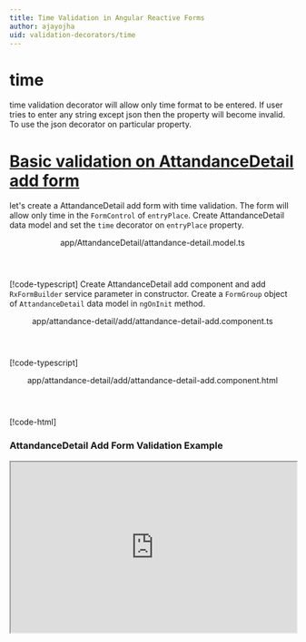 ```yaml
---
title: Time Validation in Angular Reactive Forms
author: ajayojha
uid: validation-decorators/time
---
```

# time
time validation decorator will allow only time format to be entered. If user tries to enter any string except json then the property will become invalid. To use the json decorator on particular property.
 
# [Basic validation on AttandanceDetail add form  ](#tab/basic-validation-on-AttandanceDetail-add-form)
let's create a AttandanceDetail add form with time validation. The form will allow only time in the `FormControl` of `entryPlace`. 
Create AttandanceDetail data model and set the `time` decorator on `entryPlace` property.
<header class="header-tab-title">app/AttandanceDetail/attandance-detail.model.ts</header>

[!code-typescript[](../../examples/reactive-form-validators/time/rxweb-time-validation-add-angular-reactive-form/src/app/attandance-detail/attandance-detail.model.ts?highlight=5)]
Create AttandanceDetail add component and add `RxFormBuilder` service parameter in constructor. Create a `FormGroup` object of `AttandanceDetail` data model in `ngOnInit` method.
<header class="header-tab-title">app/attandance-detail/add/attandance-detail-add.component.ts</header>

[!code-typescript[](../../examples/reactive-form-validators/time/rxweb-time-validation-add-angular-reactive-form/src/app/attandance-detail/add/attandance-detail-add.component.ts?highlight=17,21-22)]
<header class="header-tab-title">app/attandance-detail/add/attandance-detail-add.component.html</header>

[!code-html[](../../examples/reactive-form-validators/time/rxweb-time-validation-add-angular-reactive-form/src/app/attandance-detail/add/attandance-detail-add.component.html)]

<h3>AttandanceDetail Add Form Validation Example</h3>
<iframe src="https://stackblitz.com/edit/rxweb-time-validation-add-angular-reactive-form?embed=1&file=src/styles.css&hideExplorer=1&hideNavigation=1&view=preview" width="100%" height="300">

# [Basic validation on AttandanceDetail edit  form](#tab/basic-validation-on-AttandanceDetail-edit-form)
let's create a AttandanceDetail edit form with time validation. The form will allow only time in the `FormControl` of `entryPlace`. 
Create AttandanceDetail data model and set the time decorator on `entryPlace` property.
<header class="header-tab-title">app/AttandanceDetail/attandance-detail.model.ts</header>

[!code-typescript[](../../examples/reactive-form-validators/time/rxweb-time-validation-edit-angular-reactive-form/src/app/attandance-detail/attandance-detail.model.ts?highlight=5)]
Create AttandanceDetail edit component and add `RxFormBuilder` and `HttpClient` service parameter  in constructor. On `ngOnInit` method get request method for getting data from json or server and that data pass in `this.formBuilder.formGroup<AttandanceDetail>(AttandanceDetail,attandanceDetail)`
<header class="header-tab-title">app/attandance-detail/edit/attandance-detail-edit.component.ts</header>

[!code-typescript[](../../examples/reactive-form-validators/time/rxweb-time-validation-edit-angular-reactive-form/src/app/attandance-detail/edit/attandance-detail-edit.component.ts?highlight=17,21-22)]
<header class="header-tab-title">app/attandance-detail/edit/attandance-detail-edit.component.html</header>

[!code-html[](../../examples/reactive-form-validators/time/rxweb-time-validation-edit-angular-reactive-form/src/app/attandance-detail/edit/attandance-detail-edit.component.html)]

<h3>AttandanceDetail Edit Form Validation Example</h3>
<iframe src="https://stackblitz.com/edit/rxweb-time-validation-edit-angular-reactive-form?embed=1&file=src/styles.css&hideExplorer=1&hideNavigation=1&view=preview" width="100%" height="300">

---

# TimeConfig 
Below options are not mandatory to use in the `@time()` decorator. If needed then use the below options.


|Option | Description |
|--- | ---- |
|[conditionalExpression](#conditionalexpression) | time validation should be applied if the condition is matched in the `conditionalExpression` function. Validation framework will pass two parameters at the time of `conditionalExpression` check. Those two parameters are current `FormGroup` value and root `FormGroup` value. You can apply the condition on respective object value.If there is need of dynamic validation means it is not fixed in client code, it will change based on some criterias. In this scenario you can bind the expression based on the expression value is coming from the web server in `string` format. The `conditionalExpression` will work as same as client function. |
|[allowSeconds](#allowseconds) | If you are allowed seconds in time format then you need to put this as true. |
|[message](#message) | To override the global configuration message and show the custom message on particular control property. |

## conditionalExpression 
Type :  `Function`  |  `string` 

time validation should be applied if the condition is matched in the `conditionalExpression` function. Validation framework will pass two parameters at the time of `conditionalExpression` check. Those two parameters are current `FormGroup` value and root `FormGroup` value. You can apply the condition on respective object value.
If there is need of dynamic validation means it is not fixed in client code, it will change based on some criterias. In this scenario you can bind the expression based on the expression value is coming from the web server in `string` format. The `conditionalExpression` will work as same as client function.
 
> Binding `conditionalExpression` with `Function` object.
<header class="header-title">attandance-detail.model.ts (AttandanceDetail class property)</header>

[!code-typescript[](../../examples/reactive-form-validators/time/complete-rxweb-time-validation-add-angular-reactive-form/src/app/attandance-detail/attandance-detail.model.ts#L7-L8)]

 
> Binding `conditionalExpression` with `string` datatype.
<header class="header-title">attandance-detail.model.ts (AttandanceDetail class property)</header>

[!code-typescript[](../../examples/reactive-form-validators/time/complete-rxweb-time-validation-add-angular-reactive-form/src/app/attandance-detail/attandance-detail.model.ts#L7-L8)]

## allowSeconds 
Type :  `boolean` 

If you are allowed seconds in time format then you need to put this as true.
 
<header class="header-title">attandance-detail.model.ts (AttandanceDetail class property)</header>

[!code-typescript[](../../examples/reactive-form-validators/time/complete-rxweb-time-validation-add-angular-reactive-form/src/app/attandance-detail/attandance-detail.model.ts#L10-L11)]

## message 
Type :  `string` 

To override the global configuration message and show the custom message on particular control property.
 
<header class="header-title">attandance-detail.model.ts (AttandanceDetail class property)</header>

[!code-typescript[](../../examples/reactive-form-validators/time/complete-rxweb-time-validation-add-angular-reactive-form/src/app/attandance-detail/attandance-detail.model.ts#L13-L14)]


# time Validation Complete Example
# [AttandanceDetail Model](#tab/complete-attandance-detail)
<header class="header-tab-title">app/attandance-detail/attandance-detail.model.ts</header>

[!code-typescript[](../../examples/reactive-form-validators/time/complete-rxweb-time-validation-add-angular-reactive-form/src/app/attandance-detail/attandance-detail.model.ts)]

# [Address Info Add Component](#tab/complete-attandance-detail-add-component)
<header class="header-tab-title">app/attandance-detail/add/attandance-detail-add.component.ts</header>

[!code-typescript[](../../examples/reactive-form-validators/time/complete-rxweb-time-validation-add-angular-reactive-form/src/app/attandance-detail/add/attandance-detail-add.component.ts)]

# [Address Info Add Html Component](#tab/complete-attandance-detail-add-html-component)
<header class="header-tab-title">app/attandance-detail/add/attandance-detail-add.component.html</header>

[!code-html[](../../examples/reactive-form-validators/time/complete-rxweb-time-validation-add-angular-reactive-form/src/app/attandance-detail/add/attandance-detail-add.component.html)]

# [Working Example](#tab/complete-working-example)
<iframe src="https://stackblitz.com/edit/complete-rxweb-time-validation-add-angular-reactive-form?embed=1&file=src/app/attandance-detail/attandance-detail.model.ts&hideNavigation=1&view=preview" width="100%" height="500">

---

# Dynamic time Validation Complete Example
# [AttandanceDetail Model](#tab/dynamic-attandance-detail)
<header class="header-tab-title">app/attandance-detail/attandance-detail.model.ts</header>

[!code-typescript[](../../examples/reactive-form-validators/time/dynamic-rxweb-time-validation-add-angular-reactive-form/src/app/attandance-detail/attandance-detail.model.ts)]

# [Address Info Add Component](#tab/dynamic-attandance-detail-add-component)
<header class="header-tab-title">app/attandance-detail/add/attandance-detail-add.component.ts</header>

[!code-typescript[](../../examples/reactive-form-validators/time/dynamic-rxweb-time-validation-add-angular-reactive-form/src/app/attandance-detail/add/attandance-detail-add.component.ts)]

# [Address Info Add Html Component](#tab/dynamic-attandance-detail-add-html-component)
<header class="header-tab-title">app/attandance-detail/add/attandance-detail-add.component.html</header>

[!code-html[](../../examples/reactive-form-validators/time/dynamic-rxweb-time-validation-add-angular-reactive-form/src/app/attandance-detail/add/attandance-detail-add.component.html)]

# [Working Example](#tab/dynamic-working-example)
<iframe src="https://stackblitz.com/edit/dynamic-rxweb-time-validation-add-angular-reactive-form?embed=1&file=src/app/attandance-detail/attandance-detail.model.ts&hideNavigation=1&view=preview" width="100%" height="500">

---





